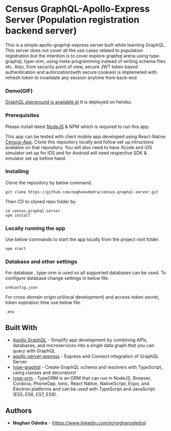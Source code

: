 # Census GraphQL-Apollo-Express Server (Population registration backend server)

This is a simple apollo-graphql-express server built while learning GraphQL. This server does not cover all the use cases related to population registration but the intention is to cover explore graphql arena using type-graphql, type-orm, using meta-programming instead of writing schema files etc.
Also, from security point of view, secure JWT token based authentication and autorization(with secure cookies) is implemeted with refresh token to invalidate any session anytime from back-end

### Demo(GIF)

[GraphQL playground is available at](https://census-graphql-server.herokuapp.com/graphql)
It is deployed on heroku.

### Prerequisites

Please install latest [NodeJS](https://nodejs.org) & NPM which is required to run this app.

This app can be tested with client mobile app developed using React-Native [Census-App](https://github.com/noghanodedra/census-app).
Clone this repository locally and follow set up intructions available on that repository.
You will also need to have Xcode and iOS simulator set up for IOS and for Android will need respective SDK & emulator set up before hand.

### Installing

Clone the repository by below command.

```
git clone https://github.com/noghanodedra/census-graphql-server.git
```

Then CD to cloned repo folder by

```
cd census-graphql-server
npm install
```

### Locally running the app

Use below commands to start the app locally from the project root folder.

```
npm start
```

### Database and other settings

For database , type-orm is used so all supported databases can be used. To configure database change settings in below file.

```
ormconfig.json
```

For cross-domain origin url(local development) and access-token secret, token expiration time use below file.

```
.env
```

## Built With

- [Apollo GraphQL](https://www.apollographql.com/) - Simplify app development by combining APIs, databases, and microservices into a single data graph that you can query with GraphQL
- [apollo-server-express](https://www.npmjs.com/package/apollo-server-express) - Express and Connect integration of GraphQL Server
- [type-graphql](https://github.com/MichalLytek/type-graphql) - Create GraphQL schema and resolvers with TypeScript, using classes and decorators!
- [type-orm](https://typeorm.io) - TypeORM is an ORM that can run in NodeJS, Browser, Cordova, PhoneGap, Ionic, React Native, NativeScript, Expo, and Electron platforms and can be used with TypeScript and JavaScript (ES5, ES6, ES7, ES8).

## Authors

- **Noghan Odedra** - (https://www.linkedin.com/in/noghanodedra)
